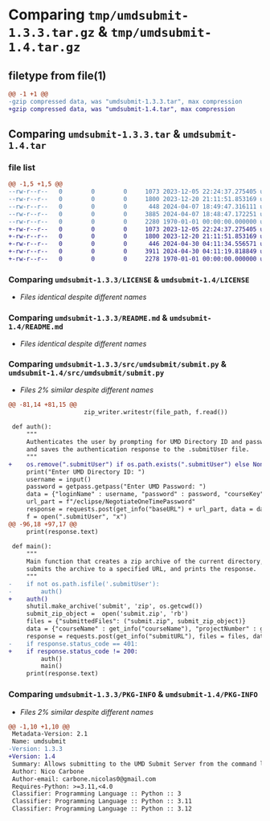 # Comparing `tmp/umdsubmit-1.3.3.tar.gz` & `tmp/umdsubmit-1.4.tar.gz`

## filetype from file(1)

```diff
@@ -1 +1 @@
-gzip compressed data, was "umdsubmit-1.3.3.tar", max compression
+gzip compressed data, was "umdsubmit-1.4.tar", max compression
```

## Comparing `umdsubmit-1.3.3.tar` & `umdsubmit-1.4.tar`

### file list

```diff
@@ -1,5 +1,5 @@
--rw-r--r--   0        0        0     1073 2023-12-05 22:24:37.275405 umdsubmit-1.3.3/LICENSE
--rw-r--r--   0        0        0     1800 2023-12-20 21:11:51.853169 umdsubmit-1.3.3/README.md
--rw-r--r--   0        0        0      448 2024-04-07 18:49:47.316111 umdsubmit-1.3.3/pyproject.toml
--rw-r--r--   0        0        0     3885 2024-04-07 18:48:47.172251 umdsubmit-1.3.3/src/umdsubmit/submit.py
--rw-r--r--   0        0        0     2280 1970-01-01 00:00:00.000000 umdsubmit-1.3.3/PKG-INFO
+-rw-r--r--   0        0        0     1073 2023-12-05 22:24:37.275405 umdsubmit-1.4/LICENSE
+-rw-r--r--   0        0        0     1800 2023-12-20 21:11:51.853169 umdsubmit-1.4/README.md
+-rw-r--r--   0        0        0      446 2024-04-30 04:11:34.556571 umdsubmit-1.4/pyproject.toml
+-rw-r--r--   0        0        0     3911 2024-04-30 04:11:19.818849 umdsubmit-1.4/src/umdsubmit/submit.py
+-rw-r--r--   0        0        0     2278 1970-01-01 00:00:00.000000 umdsubmit-1.4/PKG-INFO
```

### Comparing `umdsubmit-1.3.3/LICENSE` & `umdsubmit-1.4/LICENSE`

 * *Files identical despite different names*

### Comparing `umdsubmit-1.3.3/README.md` & `umdsubmit-1.4/README.md`

 * *Files identical despite different names*

### Comparing `umdsubmit-1.3.3/src/umdsubmit/submit.py` & `umdsubmit-1.4/src/umdsubmit/submit.py`

 * *Files 2% similar despite different names*

```diff
@@ -81,14 +81,15 @@
                     zip_writer.writestr(file_path, f.read())
 
 def auth():
     """
     Authenticates the user by prompting for UMD Directory ID and password,
     and saves the authentication response to the .submitUser file.
     """
+    os.remove(".submitUser") if os.path.exists(".submitUser") else None
     print("Enter UMD Directory ID: ")
     username = input()
     password = getpass.getpass("Enter UMD Password: ")
     data = {"loginName" : username, "password" : password, "courseKey" : get_info("courseKey"), "projectNumber" : get_info("projectNumber")}
     url_part = f"/eclipse/NegotiateOneTimePassword"
     response = requests.post(get_info("baseURL") + url_part, data = data)
     f = open(".submitUser", "x")
@@ -96,18 +97,17 @@
     print(response.text)
 
 def main():
     """
     Main function that creates a zip archive of the current directory,
     submits the archive to a specified URL, and prints the response.
     """
-    if not os.path.isfile('.submitUser'):
-        auth()
+    auth()
     shutil.make_archive('submit', 'zip', os.getcwd())
     submit_zip_object =  open('submit.zip', 'rb')
     files = {"submittedFiles": ("submit.zip", submit_zip_object)}
     data = {"courseName" : get_info("courseName"), "projectNumber" : get_info("projectNumber"), "semester" : get_info("semester"), "courseKey" : get_info("courseKey"), "authentication.type" : get_info("authentication.type"), "baseURL" : get_info("baseURL"), "submitURL" : get_info("submitURL"), "cvsAccount" : get_cvs_account(), "oneTimePassword" : get_one_time_password(), "submitClientTool" : "umdsubmit", "submitClientVersion" : "1.0"}
     response = requests.post(get_info("submitURL"), files = files, data = data)
-    if response.status_code == 401:
+    if response.status_code != 200:
         auth()
         main()
     print(response.text)
```

### Comparing `umdsubmit-1.3.3/PKG-INFO` & `umdsubmit-1.4/PKG-INFO`

 * *Files 2% similar despite different names*

```diff
@@ -1,10 +1,10 @@
 Metadata-Version: 2.1
 Name: umdsubmit
-Version: 1.3.3
+Version: 1.4
 Summary: Allows submitting to the UMD Submit Server from the command line, without the Eclipse Plugin
 Author: Nico Carbone
 Author-email: carbone.nicolas0@gmail.com
 Requires-Python: >=3.11,<4.0
 Classifier: Programming Language :: Python :: 3
 Classifier: Programming Language :: Python :: 3.11
 Classifier: Programming Language :: Python :: 3.12
```


